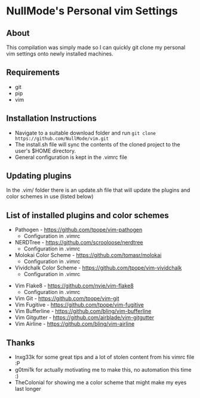 # NullMode's Personal vim Settings

## About
This compilation was simply made so I can quickly git clone my personal
vim settings onto newly installed machines.

## Requirements
* git
* pip
* vim

## Installation Instructions
* Navigate to a suitable download folder and run
`git clone https://github.com/NullMode/vim.git`
* The install.sh file will sync the contents of the cloned project to the user's $HOME directory.
* General configuration is kept in the .vimrc file

## Updating plugins
In the .vim/ folder there is an update.sh file that will update the plugins and
color schemes in use (listed below)

## List of installed plugins and color schemes
* Pathogen - https://github.com/tpope/vim-pathogen
    + Configuration in .vimrc
* NERDTree - https://github.com/scrooloose/nerdtree
    + Configuration in .vimrc
* Molokai Color Scheme - https://github.com/tomasr/molokai
    + Configuration in .vimrc
* Vividchalk Color Scheme - https://github.com/tpope/vim-vividchalk
    + Configuration in .vimrc
+ Vim Flake8 - https://github.com/nvie/vim-flake8
    + Configuration in .vimrc
+ Vim Git - https://github.com/tpope/vim-git
+ Vim Fugitive - https://github.com/tpope/vim-fugitive
+ Vim Bufferline - https://github.com/bling/vim-bufferline
+ Vim Gitgutter - https://github.com/airblade/vim-gitgutter
+ Vim Airline - https://github.com/bling/vim-airline

## Thanks
* lnxg33k for some great tips and a lot of stolen content from his vimrc
file :P
* g0tmi1k for actually motivating me to make this, no automation this time :)
* TheColonial for showing me a color scheme that might make my eyes last longer
